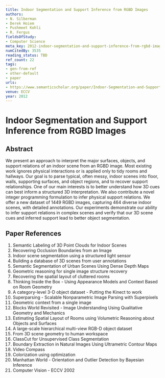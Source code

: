 ```yaml
---
title: Indoor Segmentation and Support Inference from RGBD Images
authors:
- N. Silberman
- Derek Hoiem
- Pushmeet Kohli
- R. Fergus
fieldsOfStudy:
- Computer Science
meta_key: 2012-indoor-segmentation-and-support-inference-from-rgbd-images
numCitedBy: 3535
reading_status: TBD
ref_count: 22
tags:
- gen-from-ref
- other-default
- paper
urls:
- https://www.semanticscholar.org/paper/Indoor-Segmentation-and-Support-Inference-from-RGBD-Silberman-Hoiem/c1994ba5946456fc70948c549daf62363f13fa2d?sort=total-citations
venue: ECCV
year: 2012
---
```


# Indoor Segmentation and Support Inference from RGBD Images

## Abstract

We present an approach to interpret the major surfaces, objects, and support relations of an indoor scene from an RGBD image. Most existing work ignores physical interactions or is applied only to tidy rooms and hallways. Our goal is to parse typical, often messy, indoor scenes into floor, walls, supporting surfaces, and object regions, and to recover support relationships. One of our main interests is to better understand how 3D cues can best inform a structured 3D interpretation. We also contribute a novel integer programming formulation to infer physical support relations. We offer a new dataset of 1449 RGBD images, capturing 464 diverse indoor scenes, with detailed annotations. Our experiments demonstrate our ability to infer support relations in complex scenes and verify that our 3D scene cues and inferred support lead to better object segmentation.

## Paper References

1. Semantic Labeling of 3D Point Clouds for Indoor Scenes
2. Recovering Occlusion Boundaries from an Image
3. Indoor scene segmentation using a structured light sensor
4. Building a database of 3D scenes from user annotations
5. Semantic Segmentation of Urban Scenes Using Dense Depth Maps
6. Geometric reasoning for single image structure recovery
7. Recovering the spatial layout of cluttered rooms
8. Thinking Inside the Box - Using Appearance Models and Context Based on Room Geometry
9. A category-level 3-D object dataset - Putting the Kinect to work
10. Superparsing - Scalable Nonparametric Image Parsing with Superpixels
11. Geometric context from a single image
12. Blocks World Revisited - Image Understanding Using Qualitative Geometry and Mechanics
13. Estimating Spatial Layout of Rooms using Volumetric Reasoning about Objects and Surfaces
14. A large-scale hierarchical multi-view RGB-D object dataset
15. From 3D scene geometry to human workspace
16. ClassCut for Unsupervised Class Segmentation
17. Boundary Extraction in Natural Images Using Ultrametric Contour Maps
18. Video Compass
19. Colorization using optimization
20. Manhattan World - Orientation and Outlier Detection by Bayesian Inference
21. Computer Vision - ECCV 2002
